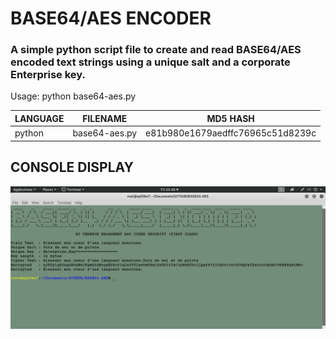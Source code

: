 # BASE64/AES ENCODER
### A simple python script file to create and read BASE64/AES encoded text strings using a unique salt and a corporate Enterprise key.

Usage: python base64-aes.py

| LANGUAGE | FILENAME      | MD5 HASH                         |
|------    |------         | -------                          |
| python   | base64-aes.py | e81b980e1679aedffc76965c51d8239c |

## CONSOLE DISPLAY
![Screenshot](picture1.png)
